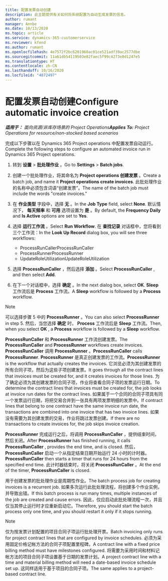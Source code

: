 ```yaml
---
title: 配置发票自动创建
description: 此主题提供有关如何将系统配置为自动生成发票的信息。
author: rumant
manager: Annbe
ms.date: 10/13/2020
ms.topic: article
ms.service: dynamics-365-customerservice
ms.reviewer: kfend
ms.author: rumant
ms.openlocfilehash: 4e7572f2bc6201960ac01ce521adf39ac2577dbe
ms.sourcegitcommit: 11a61db54119503e82faec5f99c4273e8d1247e5
ms.translationtype: HT
ms.contentlocale: zh-CN
ms.lasthandoff: 10/16/2020
ms.locfileid: "4072497"
---
```

# <a name="configure-automatic-invoice-creation"></a><span data-ttu-id="80a35-103">配置发票自动创建</span><span class="sxs-lookup"><span data-stu-id="80a35-103">Configure automatic invoice creation</span></span>

<span data-ttu-id="80a35-104">_**适用于：** 面向资源/非库存场景的 Project Operations_</span><span class="sxs-lookup"><span data-stu-id="80a35-104">_**Applies To:** Project Operations for resource/non-stocked based scenarios_</span></span>


<span data-ttu-id="80a35-105">完成以下步骤以在 Dynamics 365 Project operations 中配置发票自动运行。</span><span class="sxs-lookup"><span data-stu-id="80a35-105">Complete the following steps to configure an automated invoice run in Dynamics 365 Project operations.</span></span>

1. <span data-ttu-id="80a35-106">转到 **设置** > **批处理作业** 。</span><span class="sxs-lookup"><span data-stu-id="80a35-106">Go to **Settings** > **Batch jobs**.</span></span>
2. <span data-ttu-id="80a35-107">创建一个批处理作业，将其命名为 **Project operations 创建发票** 。</span><span class="sxs-lookup"><span data-stu-id="80a35-107">Create a batch job, and name it **Project operations create invoices**.</span></span> <span data-ttu-id="80a35-108">此批处理作业的名称中必须包含词语“创建发票”。</span><span class="sxs-lookup"><span data-stu-id="80a35-108">The name of the batch job must include the words "create invoices."</span></span>
3. <span data-ttu-id="80a35-109">在 **作业类型** 字段中，选择 **无** 。</span><span class="sxs-lookup"><span data-stu-id="80a35-109">In the **Job Type** field, select **None**.</span></span> <span data-ttu-id="80a35-110">默认情况下， **每天频率** 和 **可用** 选项设置为 **是** 。</span><span class="sxs-lookup"><span data-stu-id="80a35-110">By default, the **Frequency Daily** and **Is Active** options are set to **Yes**.</span></span>
4. <span data-ttu-id="80a35-111">选择 **运行工作流** 。</span><span class="sxs-lookup"><span data-stu-id="80a35-111">Select **Run Workflow**.</span></span> <span data-ttu-id="80a35-112">在 **查找记录** 对话框中，您将看到三个工作流：</span><span class="sxs-lookup"><span data-stu-id="80a35-112">In the **Look Up Record** dialog box, you will see three workflows:</span></span>

    - <span data-ttu-id="80a35-113">ProcessRunCaller</span><span class="sxs-lookup"><span data-stu-id="80a35-113">ProcessRunCaller</span></span>
    - <span data-ttu-id="80a35-114">ProcessRunner</span><span class="sxs-lookup"><span data-stu-id="80a35-114">ProcessRunner</span></span>
    - <span data-ttu-id="80a35-115">UpdateRoleUtilization</span><span class="sxs-lookup"><span data-stu-id="80a35-115">UpdateRoleUtilization</span></span>

5. <span data-ttu-id="80a35-116">选择 **ProcessRunCaller** ，然后选择 **添加** 。</span><span class="sxs-lookup"><span data-stu-id="80a35-116">Select **ProcessRunCaller** , and then select **Add**.</span></span>
6. <span data-ttu-id="80a35-117">在下一个对话框中，选择 **确定** 。</span><span class="sxs-lookup"><span data-stu-id="80a35-117">In the next dialog box, select **OK**.</span></span> <span data-ttu-id="80a35-118">**Sleep** 工作流后是 **Process** 工作流。</span><span class="sxs-lookup"><span data-stu-id="80a35-118">A **Sleep** workflow is followed by a **Process** workflow.</span></span>

  > [!NOTE]
  > <span data-ttu-id="80a35-119">可以选择步骤 5 中的 **ProcessRunner** 。</span><span class="sxs-lookup"><span data-stu-id="80a35-119">You can also select **ProcessRunner** in step 5.</span></span> <span data-ttu-id="80a35-120">然后，当您选择 **确定** 时， **Process** 工作流后是 **Sleep** 工作流。</span><span class="sxs-lookup"><span data-stu-id="80a35-120">Then, when you select **OK** , a **Process** workflow is followed by a **Sleep** workflow.</span></span>

<span data-ttu-id="80a35-121">**ProcessRunCaller** 和 **ProcessRunner** 工作流创建发票。</span><span class="sxs-lookup"><span data-stu-id="80a35-121">The **ProcessRunCaller** and **ProcessRunner** workflows create invoices.</span></span> <span data-ttu-id="80a35-122">**ProcessRunCaller** 调用 **ProcessRunner** 。</span><span class="sxs-lookup"><span data-stu-id="80a35-122">**ProcessRunCaller** calls **ProcessRunner**.</span></span> <span data-ttu-id="80a35-123">**ProcessRunner** 是真正创建发票的工作流。</span><span class="sxs-lookup"><span data-stu-id="80a35-123">**ProcessRunner** is the workflow that actually creates the invoices.</span></span> <span data-ttu-id="80a35-124">它浏览必须为其创建发票的所有合同子项，然后为这些子项创建发票。</span><span class="sxs-lookup"><span data-stu-id="80a35-124">It goes through all the contract lines that invoices must be created for, and it creates invoices for those lines.</span></span> <span data-ttu-id="80a35-125">为了确定必须为其创建发票的合同子项，作业将查看合同子项的发票运行日期。</span><span class="sxs-lookup"><span data-stu-id="80a35-125">To determine the contract lines that invoices must be created for, the job looks at invoice run dates for the contract lines.</span></span> <span data-ttu-id="80a35-126">如果属于一个合同的合同子项具有同一个发票运行日期，将把交易合并到一张具有两项发票明细的发票中。</span><span class="sxs-lookup"><span data-stu-id="80a35-126">If contract lines that belong to one contract have the same invoice run date, the transactions are combined into one invoice that has two invoice lines.</span></span> <span data-ttu-id="80a35-127">如果没有需要为其创建发票的交易，作业将跳过发票创建。</span><span class="sxs-lookup"><span data-stu-id="80a35-127">If there are no transactions to create invoices for, the job skips invoice creation.</span></span>

<span data-ttu-id="80a35-128">**ProcessRunner** 完成运行之后，将调用 **ProcessRunCaller** ，提供结束时间，然后关闭。</span><span class="sxs-lookup"><span data-stu-id="80a35-128">After **ProcessRunner** has finished running, it calls **ProcessRunCaller** , provides the end time, and is closed.</span></span> <span data-ttu-id="80a35-129">然后， **ProcessRunCaller** 启动一个从指定结束日期开始运行 24 小时的计时器。</span><span class="sxs-lookup"><span data-stu-id="80a35-129">**ProcessRunCaller** then starts a timer that runs for 24 hours from the specified end time.</span></span> <span data-ttu-id="80a35-130">此计时器结束时，将关闭 **ProcessRunCaller** 。</span><span class="sxs-lookup"><span data-stu-id="80a35-130">At the end of the timer, **ProcessRunCaller** is closed.</span></span>

<span data-ttu-id="80a35-131">用于创建发票的批处理作业是周期性作业。</span><span class="sxs-lookup"><span data-stu-id="80a35-131">The batch process job for creating invoices is a recurrent job.</span></span> <span data-ttu-id="80a35-132">如果多次运行此批处理流程，将创建多个作业实例，并导致出错。</span><span class="sxs-lookup"><span data-stu-id="80a35-132">If this batch process is run many times, multiple instances of the job are created and cause errors.</span></span> <span data-ttu-id="80a35-133">因此，仅应启动此批处理流程一次，并且仅当其停止运行时才应重新启动它。</span><span class="sxs-lookup"><span data-stu-id="80a35-133">Therefore, you should start the batch process only one time, and you should restart it only if it stops running.</span></span>

> [!NOTE]
> <span data-ttu-id="80a35-134">仅为按发票计划配置的项目合同子项运行批处理开票。</span><span class="sxs-lookup"><span data-stu-id="80a35-134">Batch invoicing only runs for project contract lines that are configured by invoice schedules.</span></span> <span data-ttu-id="80a35-135">必须为采用固定价格记帐方法的合同子项配置里程碑。</span><span class="sxs-lookup"><span data-stu-id="80a35-135">A contract line with a fixed price billing method must have milestones configured.</span></span> <span data-ttu-id="80a35-136">将需要为采用时间和材料记帐方法的项目合同子项设置基于日期的发票计划。</span><span class="sxs-lookup"><span data-stu-id="80a35-136">A project contract line with a time and material billing method will need a date-based invoice schedule set up.</span></span> <span data-ttu-id="80a35-137">这同样适用于基于项目的合同子项。</span><span class="sxs-lookup"><span data-stu-id="80a35-137">The same applies to a project-based contract line.</span></span>     
